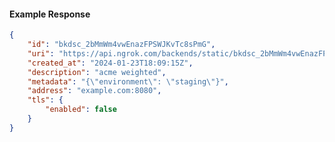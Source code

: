 <!-- Code generated for API Clients. DO NOT EDIT. -->

#### Example Response

```json
{
	"id": "bkdsc_2bMmWm4vwEnazFPSWJKvTc8sPmG",
	"uri": "https://api.ngrok.com/backends/static/bkdsc_2bMmWm4vwEnazFPSWJKvTc8sPmG",
	"created_at": "2024-01-23T18:09:15Z",
	"description": "acme weighted",
	"metadata": "{\"environment\": \"staging\"}",
	"address": "example.com:8080",
	"tls": {
		"enabled": false
	}
}
```
